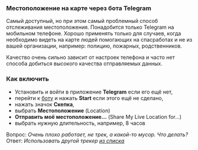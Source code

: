 ### Местоположение на карте через бота Telegram
Самый доступный, но при этом самый проблемный способ отслеживания местоположения. Понадобится только Telegram на мобильном телефоне. Хорошо применять только для случаев, когда необходимо видеть на карте людей помогающих на спасработах и не из вашей организации, например: полицию, пожарных, родственников.

Качество очень сильно зависит от настроек телефона и часто нет способа добиться высокого качества отправляемых данных.

### Как включить
- Установить и войти в приложение **Telegram** если его ещё нет,
- перейти к [боту](https://t.me/@extremum_sasbot) и нажать **Start** если этого ещё не сделано,
- нажать значок **Скепка**,
- выбрать **Местоположение** (Location)
- **Отправить моё местоположение...** (Share My Live Location for...)
- выбрать нужную длительность, например, 8 часов

Вопрос: *Очень плохо работает, не трек, а какой-то мусор. Что делать?*
Ответ: *Использовать другой трекер [из списка](/online-tracking/list.md)*